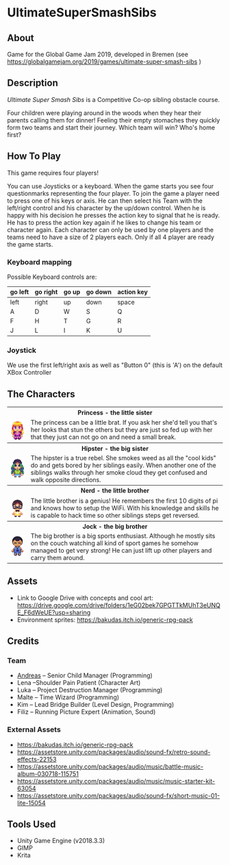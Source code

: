 # UltimateSuperSmashSibs

## About
Game for the Global Game Jam 2019, developed in Bremen (see https://globalgamejam.org/2019/games/ultimate-super-smash-sibs )

## Description
*Ultimate Super Smash Sibs* is a Competitive Co-op sibling obstacle course.

Four children were playing around in the woods when they hear their parents calling them for dinner! Feeling their empty stomaches they quickly form two teams and start their journey. Which team will win? Who's home first?

## How To Play
This game requires four players!

You can use Joysticks or a keyboard. When the game starts you see four questionmarks representing the four player. To join the game a player need to press one of his keys or axis. He can then select his Team with the left/right control and his character by the up/down control. When he is happy with his decision he presses the action key to signal that he is ready. He has to press the action key again if he likes to change his team or character again. Each character can only be used by one players and the teams need to have a size of 2 players each. Only if all 4 player are ready the game starts.

### Keyboard mapping
Possible Keyboard controls are:

|go left|go right|go up|go down|action key|
|--|--|--|--|--|
|left|right|up|down|space|
|A|D|W|S|Q|
|F|H|T|G|R|
|J|L|I|K|U|

### Joystick
We use the first left/right axis as well as "Button 0" (this is 'A') on the default XBox Controller

## The Characters
<table>
  <tr>
    <th colspan=2>Princess - the little sister</th>
  </tr>
  <tr>
    <td>
      <img src="/Assets/Sprites/Player/Princess_Sprite_Front.png?raw=true" alt="Hipser" />
    </td>
    <td>
      The princess can be a little brat. If you ask her she'd tell you that's her looks that stun the others but they are just so fed up with her that they just can not go on and need a small break.
    </td>
  </tr>
  
  <tr>
    <th colspan=2>Hipster - the big sister</th>
  </tr>
  <tr>
    <td>
      <img src="/Assets/Sprites/Player/Hipster_Sprite_Front_modified.png?raw=true" alt="Hipser" />
    </td>
    <td>
      The hipster is a true rebel. She smokes weed as all the "cool kids" do and gets bored by her siblings easily. When another one of the siblings walks through her smoke cloud they get confused and walk opposite directions.
    </td>
  </tr>
  
  <tr>
    <th colspan=2>Nerd - the little brother</th>
  </tr>
  <tr>
    <td>
      <img src="/Assets/Sprites/Player/Nerd_Sprite_Front.png?raw=true" alt="Hipser" />
    </td>
    <td>
      The little brother is a genius! He remembers the first 10 digits of pi and knows how to setup the WiFi. With his knowledge and skills he is capable to hack time so other siblings steps get reversed. 
    </td>
  </tr>
  
  <tr>
    <th colspan=2>Jock - the big brother</th>
  </tr>
  <tr>
    <td>
      <img src="/Assets/Sprites/Player/Jock_Sprite_Front.png?raw=true" alt="Hipser" />
    </td>
    <td>
      The big brother is a big sports enthusiast. Although he mostly sits on the couch watching all kind of sport games he somehow managed to get very strong! He can just lift up other players and carry them around.
    </td>
  </tr>
  </table>

## Assets

* Link to Google Drive with concepts and cool art: https://drive.google.com/drive/folders/1eG02bek7GPGTTkMUhT3eUNQE_F6dWeUE?usp=sharing
* Environment sprites: https://bakudas.itch.io/generic-rpg-pack

## Credits
### Team

 - [Andreas](http://github.com/brean) – Senior Child Manager (Programming)
 - Lena –Shoulder Pain Patient (Character Art)
 - Luka – Project Destruction Manager (Programming)
 - Malte – Time Wizard (Programming)
 - Kim – Lead Bridge Builder (Level Design, Programming)
 - Filiz – Running Picture Expert (Animation, Sound)

### External Assets
 - https://bakudas.itch.io/generic-rpg-pack
 - https://assetstore.unity.com/packages/audio/sound-fx/retro-sound-effects-22153
 - https://assetstore.unity.com/packages/audio/music/battle-music-album-030718-115751
 - https://assetstore.unity.com/packages/audio/music/music-starter-kit-63054
 - https://assetstore.unity.com/packages/audio/sound-fx/short-music-01-lite-15054

## Tools Used
* Unity Game Engine (v2018.3.3)
* GIMP
* Krita
